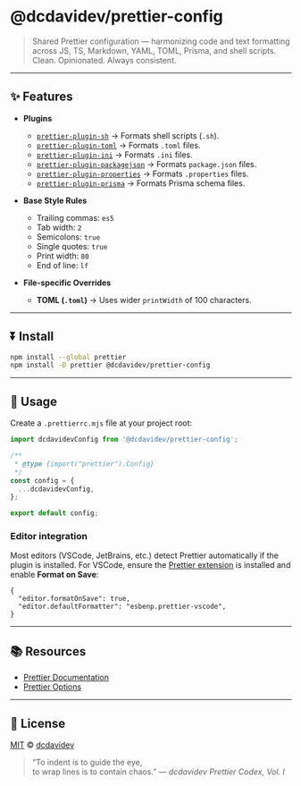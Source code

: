 # @dcdavidev/prettier-config

> Shared Prettier configuration — harmonizing code and text formatting across JS, TS, Markdown, YAML, TOML, Prisma, and shell scripts.  
> Clean. Opinionated. Always consistent.

---

## ✨ Features

- **Plugins**
  - [`prettier-plugin-sh`](https://github.com/un-ts/prettier/tree/master/packages/prettier-plugin-sh) → Formats shell scripts (`.sh`).
  - [`prettier-plugin-toml`](https://github.com/bd82/toml-tools/tree/master/packages/prettier-plugin-toml) → Formats `.toml` files.
  - [`prettier-plugin-ini`](https://github.com/kddnewton/prettier-plugin-ini) → Formats `.ini` files.
  - [`prettier-plugin-packagejson`](https://github.com/matzkoh/prettier-plugin-packagejson) → Formats `package.json` files.
  - [`prettier-plugin-properties`](https://github.com/eemeli/prettier-plugin-properties) → Formats `.properties` files.
  - [`prettier-plugin-prisma`](https://github.com/omar-dulaimi/prettier-plugin-prisma) → Formats Prisma schema files.

- **Base Style Rules**
  - Trailing commas: `es5`
  - Tab width: `2`
  - Semicolons: `true`
  - Single quotes: `true`
  - Print width: `80`
  - End of line: `lf`

- **File-specific Overrides**
  - **TOML (`.toml`)** → Uses wider `printWidth` of 100 characters.

---

## ⏬ Install

```bash
npm install --global prettier
npm install -D prettier @dcdavidev/prettier-config
```

---

## 🚀 Usage

Create a `.prettierrc.mjs` file at your project root:

```js
import dcdavidevConfig from '@dcdavidev/prettier-config';

/**
 * @type {import("prettier").Config}
 */
const config = {
  ...dcdavidevConfig,
};

export default config;
```

### Editor integration

Most editors (VSCode, JetBrains, etc.) detect Prettier automatically if the plugin is installed.
For VSCode, ensure the [Prettier extension](https://marketplace.visualstudio.com/items?itemName=esbenp.prettier-vscode) is installed and enable **Format on Save**:

```jsonc
{
  "editor.formatOnSave": true,
  "editor.defaultFormatter": "esbenp.prettier-vscode",
}
```

---

## 📚 Resources

- [Prettier Documentation](https://prettier.io/docs/en/configuration.html)
- [Prettier Options](https://prettier.io/docs/en/options.html)

---

## 📄 License

[MIT](./LICENSE) © [dcdavidev](https://github.com/dcdavidev)

> “To indent is to guide the eye,  
> to wrap lines is to contain chaos.” — _dcdavidev Prettier Codex, Vol. I_
